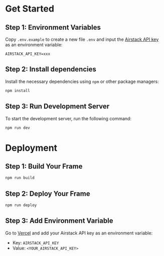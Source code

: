 # Get Started

## Step 1: Environment Variables

Copy `.env.example` to create a new file `.env` and input the [Airstack API key](https://docs.airstack.xyz/airstack-docs-and-faqs/get-started/get-api-key) as an environment variable:

```
AIRSTACK_API_KEY=xxx
```

## Step 2: Install dependencies

Install the necessary dependencies using `npm` or other package managers:

```sh
npm install
```

## Step 3: Run Development Server

To start the development server, run the following command:

```sh
npm run dev
```

# Deployment

## Step 1: Build Your Frame

```sh
npm run build
```

## Step 2: Deploy Your Frame

```sh
npm run deploy
```

## Step 3: Add Environment Variable

Go to [Vercel](https://vercel.com) and add your Airstack API key as an environment variable:

- Key: `AIRSTACK_API_KEY`
- Value: `<YOUR_AIRSTACK_API_KEY>`
